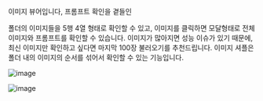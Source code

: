 이미지 뷰어입니다, 프롬프트 확인을 곁들인

폴더의 이미지들을 5행 4열 형태로 확인할 수 있고, 이미지를 클릭하면 모달형태로 전체 이미지와 프롬프트를 확인할 수 있습니다.
이미지가 많아지면 성능 이슈가 있기 때문에, 최신 이미지만 확인하고 싶다면 마지막 100장 불러오기를 추천드립니다.
이미지 셔플은 폴더 내의 이미지의 순서를 섞어서 확인할 수 있는 기능입니다.

![image](https://github.com/user-attachments/assets/f0a36c43-63cc-43b3-ac40-296136aafca2)

![image](https://github.com/user-attachments/assets/0754ea0c-e2df-465c-be31-245aa9d5100f)

